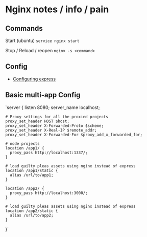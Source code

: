 # Nginx notes / info / pain
## Commands
Start (ubuntu)
`service nginx start`

Stop / Reload / reopen
`nginx -s <command>`

## Config
* [Configuring express](http://blog.danyll.com/setting-up-express-with-nginx-and-pm2/)

## Basic multi-app Config
`server {
    listen       8080;
    server_name  localhost;

    # Proxy settings for all the proxied projects
    proxy_set_header HOST $host;
    proxy_set_header X-Forwarded-Proto $scheme;
    proxy_set_header X-Real-IP $remote_addr;
    proxy_set_header X-Forwarded-For $proxy_add_x_forwarded_for;

    # node projects
    location /app1/ {
      proxy_pass http://localhost:1337/;
    }

    # load guilty pleas assets using nginx instead of express
    location /app1/static {
      alias /url/to/app1;
    }

    location /app2/ {
      proxy_pass http://localhost:3000/;
    }

    # load guilty pleas assets using nginx instead of express
    location /app2/static {
      alias /url/to/app2;
    }
}`
